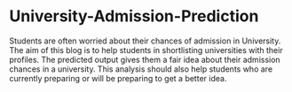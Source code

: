 # University-Admission-Prediction
Students are often worried about their chances of admission in University. The aim of this blog is to help students in shortlisting universities with their profiles. The predicted output gives them a fair idea about their admission chances in a university. This analysis should also help students who are currently preparing or will be preparing to get a better idea.
